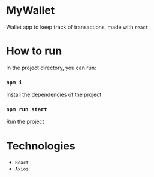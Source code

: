 # MyWallet

Wallet app to keep track of transactions, made with `react`

# How to run 

In the project directory, you can run:

### `npm i`

Install the dependencies of the project

### `npm run start`

Run the project

# Technologies

- `React`
- `Axios`